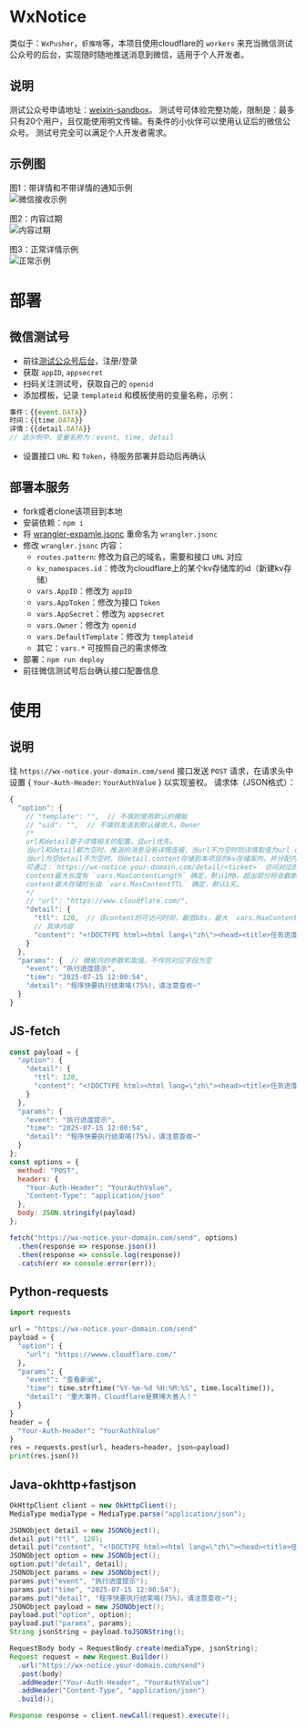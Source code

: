 # WxNotice

类似于：`WxPusher`，`虾推啥`等，本项目使用cloudflare的 `workers` 来充当微信测试公众号的后台，实现随时随地推送消息到微信，适用于个人开发者。

## 说明

测试公众号申请地址：[weixin-sandbox](https://mp.weixin.qq.com/debug/cgi-bin/sandbox?t=sandbox/login)。
测试号可体验完整功能，限制是：最多只有20个用户，且仅能使用明文传输。有条件的小伙伴可以使用认证后的微信公众号。
测试号完全可以满足个人开发者需求。

## 示例图

图1：带详情和不带详情的通知示例  
![微信接收示例](public/notice.png)

图2：内容过期  
![内容过期](public/timeout.png)

图3：正常详情示例  
![正常示例](public/progress.png)


# 部署

## 微信测试号

+ 前往[测试公众号后台](https://mp.weixin.qq.com/debug/cgi-bin/sandbox?t=sandbox/login)，注册/登录
+ 获取 `appID`, `appsecret`
+ 扫码关注测试号，获取自己的 `openid`
+ 添加模板，记录 `templateid` 和模板使用的变量名称，示例：
```js
事件：{{event.DATA}}
时间：{{time.DATA}}
详情：{{detail.DATA}}
// 该示例中，变量名称为：event, time, detail
```
+ 设置接口 `URL` 和 `Token`，待服务部署并启动后再确认

## 部署本服务

+ fork或者clone该项目到本地
+ 安装依赖：`npm i`
+ 将 [wrangler-expamle.jsonc](wrangler-expamle.jsonc) 重命名为 `wrangler.jsonc`
+ 修改 `wrangler.jsonc` 内容：
  - `routes.pattern`: 修改为自己的域名，需要和接口 `URL` 对应
  - `kv_namespaces.id`：修改为cloudflare上的某个kv存储库的id（新建kv存储）
  - `vars.AppID`：修改为 `appID`
  - `vars.AppToken`：修改为接口 `Token`
  - `vars.AppSecret`：修改为 `appsecret`
  - `vars.Owner`：修改为 `openid`
  - `vars.DefaultTemplate`：修改为 `templateid`
  - 其它：`vars.*` 可按照自己的需求修改
+ 部署：`npm run deploy`
+ 前往微信测试号后台确认接口配置信息


# 使用

## 说明

往 `https://wx-notice.your-domain.com/send` 接口发送 `POST` 请求，在请求头中设置 { `Your-Auth-Header`: `YourAuthValue` } 以实现鉴权。
请求体（JSON格式）：
```js
{
  "option": {
    // "template": "",  // 不填则使用默认的模板
    // "uid": "",  // 不填则发送到默认接收人，Owner
    /*
    url和detail是于详情相关的配置，且url优先。
    当url和detail都为空时，推送的消息没有详情连接，当url不为空时则详情取值为url（忽略detail）。
    当url为空detail不为空时，将detail.content存储到本项目的kv存储库内，并分配内容访问凭证ticket，
    可通过：`https://wx-notice.your-domain.com/detail/<ticket>` 访问对应的content（支持html）。
    content最大长度有 `vars.MaxContentLength` 确定，默认1MB，超出部分将会截断；
    content最大存储时长由 `vars.MaxContentTTL` 确定，默认1天。
    */
    // "url": "https://www.cloudflare.com/",
    "detail": {
      "ttl": 120,  // 该content的可访问时间，最低60s，最大 `vars.MaxContentTTL`
      // 具体内容
      "content": "<!DOCTYPE html><html lang=\"zh\"><head><title>任务进度</title><style> * {margin: 0;padding: 0;box-sizing: border-box;font-family: \"Segoe UI\", Tahoma, Geneva, Verdana, sans-serif;}  body {background: #f5f5f5;}  .progress-container {width: 90vw;margin: 50px auto 0;padding: 30px;background: white;border-radius: 8px;box-shadow: 0 3px 10px rgba(0, 0, 0, 0.1);text-align: center;}  .title {margin-bottom: 20px;color: #333;font-size: 3em;font-weight: 500;}  .progress-bar {height: 8px;background: #e0e0e0;border-radius: 4px;overflow: hidden;}  .progress-fill {height: 100%;background: #4285f4;width: 75%;border-radius: 4px;}  .progress-value {margin-top: 10px;font-size: 2em;color: #666;}  .note {margin-top: 20px;padding: 8px;background: #f0f7ff;border-radius: 4px;color: #333;font-size: 2em;}</style></head><body><div class=\"progress-container\"><h2 class=\"title\">数据处理进度</h2><div class=\"progress-bar\"><div class=\"progress-fill\"></div></div><div class=\"progress-value\">已完成 75%</div><div class=\"note\">此进度展示当前数据处理状态</div></div></body></html>"
    }
  },
  "params": {  // 模板内的参数和取值，不传则对应字段为空
    "event": "执行进度提示",
    "time": "2025-07-15 12:00:54",
    "detail": "程序快要执行结束咯(75%)，请注意查收~"
  }
}
```

## JS-fetch

```js
const payload = {
  "option": {
    "detail": {
      "ttl": 120,
      "content": "<!DOCTYPE html><html lang=\"zh\"><head><title>任务进度</title><style> * {margin: 0;padding: 0;box-sizing: border-box;font-family: \"Segoe UI\", Tahoma, Geneva, Verdana, sans-serif;}  body {background: #f5f5f5;}  .progress-container {width: 90vw;margin: 50px auto 0;padding: 30px;background: white;border-radius: 8px;box-shadow: 0 3px 10px rgba(0, 0, 0, 0.1);text-align: center;}  .title {margin-bottom: 20px;color: #333;font-size: 3em;font-weight: 500;}  .progress-bar {height: 8px;background: #e0e0e0;border-radius: 4px;overflow: hidden;}  .progress-fill {height: 100%;background: #4285f4;width: 75%;border-radius: 4px;}  .progress-value {margin-top: 10px;font-size: 2em;color: #666;}  .note {margin-top: 20px;padding: 8px;background: #f0f7ff;border-radius: 4px;color: #333;font-size: 2em;}</style></head><body><div class=\"progress-container\"><h2 class=\"title\">数据处理进度</h2><div class=\"progress-bar\"><div class=\"progress-fill\"></div></div><div class=\"progress-value\">已完成 75%</div><div class=\"note\">此进度展示当前数据处理状态</div></div></body></html>"
    }
  },
  "params": {
    "event": "执行进度提示",
    "time": "2025-07-15 12:00:54",
    "detail": "程序快要执行结束咯(75%)，请注意查收~"
  }
};
const options = {
  method: "POST",
  headers: {
    "Your-Auth-Header": "YourAuthValue",
    "Content-Type": "application/json"
  },
  body: JSON.stringify(payload)
};

fetch("https://wx-notice.your-domain.com/send", options)
  .then(response => response.json())
  .then(response => console.log(response))
  .catch(err => console.error(err));
```

## Python-requests

```python
import requests

url = "https://wx-notice.your-domain.com/send"
payload = {
  "option": {
    "url": "https://wwww.cloudflare.com/"
  },
  "params": {
    "event": "查看新闻",
    "time": time.strftime("%Y-%m-%d %H:%M:%S", time.localtime()),
    "detail": "重大事件，Cloudflare是赛博大善人！"
  }
}
header = {
  "Your-Auth-Header": "YourAuthValue"
}
res = requests.post(url, headers=header, json=payload)
print(res.json())
```

## Java-okhttp+fastjson

```java
OkHttpClient client = new OkHttpClient();
MediaType mediaType = MediaType.parse("application/json");

JSONObject detail = new JSONObject();
detail.put("ttl", 120);
detail.put("content", "<!DOCTYPE html><html lang=\"zh\"><head><title>任务进度</title><style> * {margin: 0;padding: 0;box-sizing: border-box;font-family: \"Segoe UI\", Tahoma, Geneva, Verdana, sans-serif;}  body {background: #f5f5f5;}  .progress-container {width: 90vw;margin: 50px auto 0;padding: 30px;background: white;border-radius: 8px;box-shadow: 0 3px 10px rgba(0, 0, 0, 0.1);text-align: center;}  .title {margin-bottom: 20px;color: #333;font-size: 3em;font-weight: 500;}  .progress-bar {height: 8px;background: #e0e0e0;border-radius: 4px;overflow: hidden;}  .progress-fill {height: 100%;background: #4285f4;width: 75%;border-radius: 4px;}  .progress-value {margin-top: 10px;font-size: 2em;color: #666;}  .note {margin-top: 20px;padding: 8px;background: #f0f7ff;border-radius: 4px;color: #333;font-size: 2em;}</style></head><body><div class=\"progress-container\"><h2 class=\"title\">数据处理进度</h2><div class=\"progress-bar\"><div class=\"progress-fill\"></div></div><div class=\"progress-value\">已完成 75%</div><div class=\"note\">此进度展示当前数据处理状态</div></div></body></html>");
JSONObject option = new JSONObject();
option.put("detail", detail);
JSONObject params = new JSONObject();
params.put("event", "执行进度提示");
params.put("time", "2025-07-15 12:00:54");
params.put("detail", "程序快要执行结束咯(75%)，请注意查收~");
JSONObject payload = new JSONObject();
payload.put("option", option);
payload.put("params", params);
String jsonString = payload.toJSONString();

RequestBody body = RequestBody.create(mediaType, jsonString);
Request request = new Request.Builder()
  .url("https://wx-notice.your-domain.com/send")
  .post(body)
  .addHeader("Your-Auth-Header", "YourAuthValue")
  .addHeader("Content-Type", "application/json")
  .build();

Response response = client.newCall(request).execute();
```
